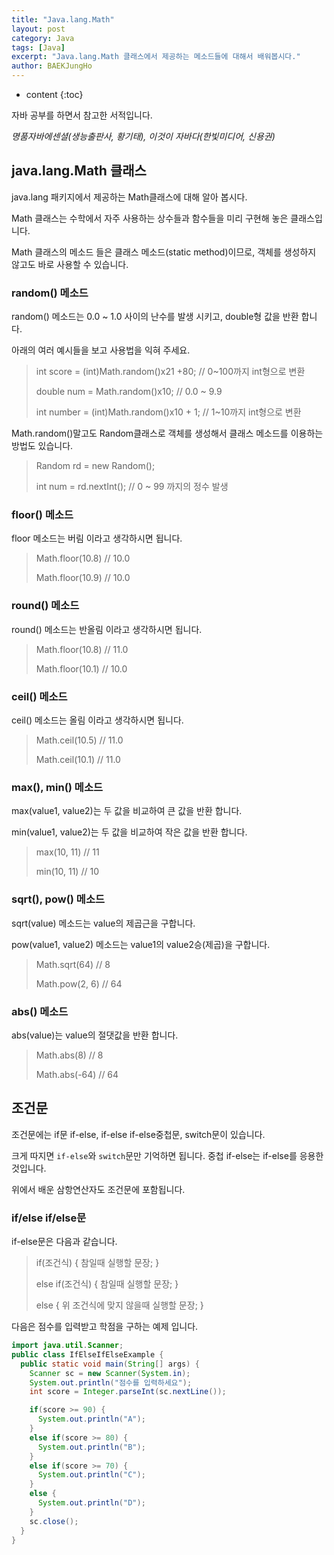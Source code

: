 ```yaml
---
title: "Java.lang.Math"
layout: post
category: Java
tags: [Java]
excerpt: "Java.lang.Math 클래스에서 제공하는 메소드들에 대해서 배워봅시다."
author: BAEKJungHo
---
```


* content
{:toc}

자바 공부를 하면서 참고한 서적입니다.

_명품자바에센셜(생능출판사, 황기태), 이것이 자바다(한빛미디어, 신용권)_

## java.lang.Math 클래스

  java.lang 패키지에서 제공하는 Math클래스에 대해 알아 봅시다.

  Math 클래스는 수학에서 자주 사용하는 상수들과 함수들을 미리 구현해 놓은 클래스입니다.

  Math 클래스의 메소드 들은 클래스 메소드(static method)이므로, 객체를 생성하지 않고도 바로 사용할 수 있습니다.

### random() 메소드

  random() 메소드는 0.0 ~ 1.0 사이의 난수를 발생 시키고, double형 값을 반환 합니다.

  아래의 여러 예시들을 보고 사용법을 익혀 주세요.

  > int score = (int)Math.random()x21 +80; // 0~100까지 int형으로 변환
  >
  > double num = Math.random()x10; // 0.0 ~ 9.9
  >
  > int number = (int)Math.random()x10 + 1; // 1~10까지 int형으로 변환

  Math.random()말고도 Random클래스로 객체를 생성해서 클래스 메소드를 이용하는 방법도 있습니다.

  > Random rd = new Random();
  >
  > int num = rd.nextInt(); // 0 ~ 99 까지의 정수 발생

### floor() 메소드

  floor 메소드는 버림 이라고 생각하시면 됩니다.

  > Math.floor(10.8) // 10.0
  >
  > Math.floor(10.9) // 10.0

### round() 메소드

  round() 메소드는 반올림 이라고 생각하시면 됩니다.

  > Math.floor(10.8) // 11.0
  >
  > Math.floor(10.1) // 10.0

### ceil() 메소드

  ceil() 메소드는 올림 이라고 생각하시면 됩니다.

  > Math.ceil(10.5) // 11.0
  >
  > Math.ceil(10.1) // 11.0

### max(), min() 메소드

  max(value1, value2)는 두 값을 비교하여 큰 값을 반환 합니다.

  min(value1, value2)는 두 값을 비교하여 작은 값을 반환 합니다.

  > max(10, 11) // 11
  >
  > min(10, 11) // 10

### sqrt(), pow() 메소드

  sqrt(value) 메소드는 value의 제곱근을 구합니다.

  pow(value1, value2) 메소드는 value1의 value2승(제곱)을 구합니다.

  > Math.sqrt(64) // 8
  >
  > Math.pow(2, 6) // 64

### abs() 메소드

  abs(value)는 value의 절댓값을 반환 합니다.

  > Math.abs(8) // 8
  >
  > Math.abs(-64) // 64

## 조건문

  조건문에는 if문 if-else, if-else if-else중첩문, switch문이 있습니다.

  크게 따지면 `if-else`와 `switch`문만 기억하면 됩니다. 중첩 if-else는 if-else를 응용한 것입니다.

  위에서 배운 삼항연산자도 조건문에 포함됩니다.

### if/else if/else문

  if-else문은 다음과 같습니다.

  > if(조건식) { 참일때 실행할 문장; }
  >
  > else if(조건식) { 참일때 실행할 문장; }
  >
  > else { 위 조건식에 맞지 않을때 실행할 문장; }

  다음은 점수를 입력받고 학점을 구하는 예제 입니다.

  ```java
  import java.util.Scanner;
  public class IfElseIfElseExample {
    public static void main(String[] args) {
      Scanner sc = new Scanner(System.in);
      System.out.println("점수를 입력하세요");
      int score = Integer.parseInt(sc.nextLine());

      if(score >= 90) {
        System.out.println("A");
      }
      else if(score >= 80) {
        System.out.println("B");
      }
      else if(score >= 70) {
        System.out.println("C");
      }
      else {
        System.out.println("D");
      }
      sc.close();
    }
  }
  ```

